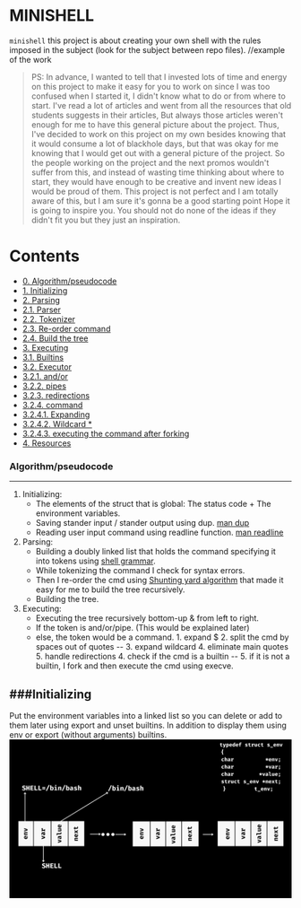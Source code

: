 # MINISHELL
`minishell` this project is about creating your own shell with the rules imposed in the subject (look for the subject between repo files).
//example of the work

> PS: In advance, I wanted to tell that I invested lots of time and energy on this project to make it easy for you to work on since I was 
> too confused when I started it, I didn't know what to do or from where to start. I've read a lot of articles and went from all the resources 
> that old students suggests in their articles, But always those articles weren't enough for me to have this general picture about the project.
> Thus, I've decided to work on this project on my own besides knowing that it would consume a lot of blackhole days, but that was okay 
> for me knowing that I would get out with a general picture of the project. So the people working on the project and the next promos wouldn't 
> suffer from this, and instead of wasting time thinking about where to start, they would have enough to be creative and invent new ideas
> I would be proud of them. This project is not perfect and I am totally aware of this, but I am sure it's gonna be a good starting point
> Hope it is going to inspire you. You should not do none of the ideas if they didn't fit you but they just an inspiration.

Contents
========

 * [0. Algorithm/pseudocode](#Algorithm/pseudocode)
 * [1. Initializing](#Initializing)
 * [2. Parsing](#2.Parsing)
 * [2.1. Parser](#2.1.Parser)
 * [2.2. Tokenizer](#2.2.Tokenizer)
 * [2.3. Re-order command](#2.3.Re-order-command)
 * [2.4. Build the tree](#2.4.Build-the-tree)
 * [3. Executing](#3.Executing)
 * [3.1. Builtins](#3.1.Builtins)
 * [3.2. Executor](#3.2.Executor)
 * [3.2.1. and/or](#3.2.1.and/or)
 * [3.2.2. pipes](#3.2.2.pipes)
 * [3.2.3. redirections](#3.2.3redirections)
 * [3.2.4. command](#3.2.4.command)
 * [3.2.4.1. Expanding](#3.2.4.1.Expanding)
 * [3.2.4.2. Wildcard *](#3.2.4.2.Wildcard)
 * [3.2.4.3. executing the command after forking](#3.2.4.3.execution)
 * [4. Resources](#4.Resources)

### Algorithm/pseudocode
---

1. Initializing: 
      - The elements of the struct that is global: The status code + The environment variables. 
      - Saving stander input / stander output using dup. [man dup](https://man7.org/linux/man-pages/man2/dup.2.html)
      - Reading user input command using readline function. [man readline](https://linux.die.net/man/3/readline)
2. Parsing:
      - Building a doubly linked list that holds the command specifying it into tokens using [shell grammar](https://cs61.seas.harvard.edu/site/2019/Section7/).
      - While tokenizing the command I check for syntax errors.
      - Then I re-order the cmd using [Shunting yard algorithm](https://en.wikipedia.org/wiki/Shunting_yard_algorithm) that made it easy for me to build the tree recursively.
      - Building the tree.
3. Executing:
      - Executing the tree recursively bottom-up & from left to right.
      - If the token is and/or/pipe. (This would be explained later)
      - else, the token would be a command. 1. expand $ 2. split the cmd by spaces out of quotes
        -- 3. expand wildcard 4. eliminate main quotes 5. handle redirections 4. check if the cmd is a builtin 
        -- 5. if it is not a builtin, I fork and then execute the cmd using execve.

###Initializing
---
Put the environment variables into a linked list so you can delete or add to them later using export and unset builtins.
In addition to display them using env or export (without arguments) builtins.
![](env.png)



































